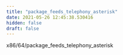 ```yaml
---
title: "package_feeds_telephony_asterisk"
date: 2021-05-26 12:45:38.530416
hidden: false
draft: false
---
```


x86/64/package_feeds_telephony_asterisk

